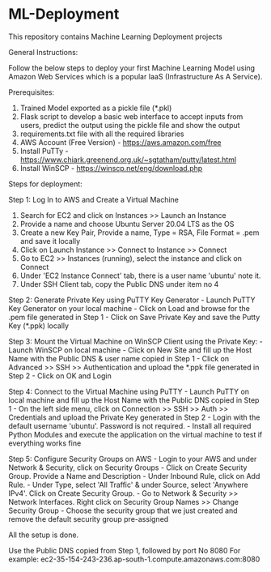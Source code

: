 # ML-Deployment
This repository contains Machine Learning Deployment projects

General Instructions:

Follow the below steps to deploy your first Machine Learning Model using Amazon Web Services which is a popular IaaS (Infrastructure As A Service).

Prerequisites:
1) Trained Model exported as a pickle file (*.pkl)
2) Flask script to develop a basic web interface to accept inputs from users, predict the output using the pickle file and show the output
3) requirements.txt file with all the required libraries
4) AWS Account (Free Version) - https://aws.amazon.com/free
5) Install PuTTy - https://www.chiark.greenend.org.uk/~sgtatham/putty/latest.html
6) Install WinSCP - https://winscp.net/eng/download.php

Steps for deployment:

Step 1: Log In to AWS and Create a Virtual Machine
1) Search for EC2 and click on Instances >> Launch an Instance
2) Provide a name and choose Ubuntu Server 20.04 LTS as the OS
3) Create a new Key Pair, Provide a name, Type = RSA, File Format = .pem and save it locally
4) Click on Launch Instance >> Connect to Instance >> Connect
5) Go to EC2 >> Instances (running), select the instance and click on Connect
6) Under 'EC2 Instance Connect' tab, there is a user name 'ubuntu' note it.
7) Under SSH Client tab, copy the Public DNS under item no 4

Step 2: Generate Private Key using PuTTY Key Generator
	- Launch PuTTY Key Generator on your local machine
	- Click on Load and browse for the .pem file generated in Step 1
	- Click on Save Private Key and save the Putty Key (*.ppk) locally

Step 3: Mount the Virtual Machine on WinSCP Client using the Private Key:
	- Launch WinSCP on local machine
	- Click on New Site and fill up the Host Name with the Public DNS & user name copied in Step 1
	- Click on Advanced >> SSH >> Authentication and upload the *.ppk file generated in Step 2
	- Click on OK and Login

Step 4: Connect to the Virtual Machine using PuTTY
	- Launch PuTTY on local machine and fill up the Host Name with the Public DNS copied in Step 1
	- On the left side menu, click on Connection >> SSH >> Auth >> Credentials and upload the Private Key generated in Step 2
	- Login with the default username 'ubuntu'. Password is not required.
	- Install all required Python Modules and execute the application on the virtual machine to test if everything works fine

Step 5: Configure Security Groups on AWS
	- Login to your AWS and under Network & Security, click on Security Groups
	- Click on Create Security Group. Provide a Name and Description
	- Under Inbound Rule, click on Add Rule. 
	- Under Type, select 'All Traffic' & under Source, select 'Anywhere IPv4'. Click on Create Security Group.
	- Go to Network & Security >> Network Interfaces. Right click on Security Group Names >> Change Security Group
	- Choose the security group that we just created and remove the default security group pre-assigned

All the setup is done. 

Use the Public DNS copied from Step 1, followed by port No 8080
For example: ec2-35-154-243-236.ap-south-1.compute.amazonaws.com:8080

